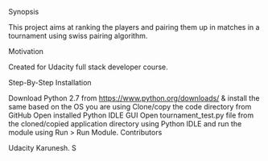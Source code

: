 Synopsis

This project aims at ranking the players and pairing them up in matches in a tournament using swiss pairing algorithm.

Motivation

Created for Udacity full stack developer course.

Step-By-Step Installation

Download Python 2.7 from https://www.python.org/downloads/ & install the same based on the OS you are using
Clone/copy the code directory from GitHub
Open installed Python IDLE GUI
Open tournament_test.py file from the cloned/copied application directory using Python IDLE and run the module using Run > Run Module.
Contributors

Udacity
Karunesh. S
